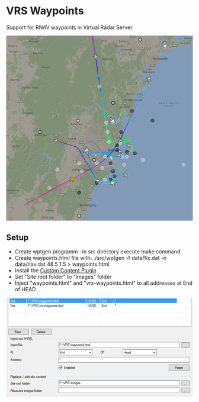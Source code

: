 # VRS Waypoints
Support for RNAV waypoints in Virtual Radar Server.

![Example](example.png)

## Setup
  * Create wptgen programm : in src directory execute make command
  * Create waypoints.html file with: ./src/wptgen -f data/fix.dat -n data/nav.dat 48.5 1.5 > waypoints.html
  * Install the [Custom Content Plugin](http://www.virtualradarserver.co.uk/Documentation/CustomContent/Default.aspx)
  * Set "Site root folder" to "Images" folder
  * Inject "waypoints.html" and "vrs-waypoints.html" to all addresses at End of HEAD

  ![Setup](setup.png)
